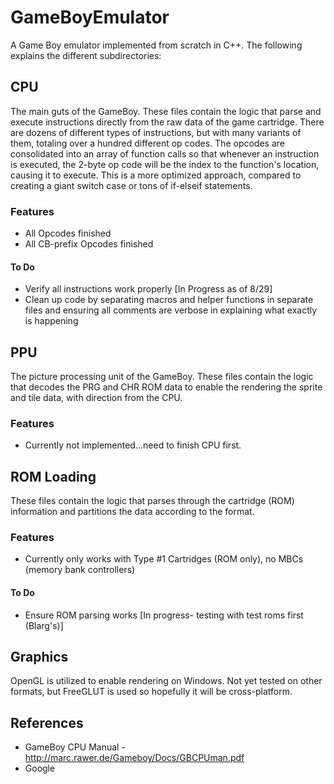 # GameBoyEmulator
A Game Boy emulator implemented from scratch in C++. The following explains the different subdirectories:


## CPU
The main guts of the GameBoy. These files contain the logic that parse and execute instructions directly from the raw data of the game cartridge. There are dozens of different types of instructions, but with many variants of them, totaling over a hundred different op codes. The opcodes are consolidated into an array of function calls so that whenever an instruction is executed, the 2-byte op code will be the index to the function's location, causing it to execute. This is a more optimized approach, compared to creating a giant switch case or tons of if-elseif statements.

### Features
- All Opcodes finished
- All CB-prefix Opcodes finished
 

#### To Do
- Verify all instructions work properly [In Progress as of 8/29]
- Clean up code by separating macros and helper functions in separate files and ensuring all comments are verbose in explaining what exactly is happening

## PPU
The picture processing unit of the GameBoy. These files contain the logic that decodes the PRG and CHR ROM data to enable the rendering the sprite and tile data, with direction from the CPU.

### Features
- Currently not implemented...need to finish CPU first.

## ROM Loading
These files contain the logic that parses through the cartridge (ROM) information and partitions the data according to the format.

### Features
- Currently only works with Type #1 Cartridges (ROM only), no MBCs (memory bank controllers)

#### To Do
- Ensure ROM parsing works [In progress- testing with test roms first (Blarg's)]

## Graphics
OpenGL is utilized to enable rendering on Windows. Not yet tested on other formats, but FreeGLUT is used so hopefully it will be cross-platform.

## References

- GameBoy CPU Manual - http://marc.rawer.de/Gameboy/Docs/GBCPUman.pdf
- Google

